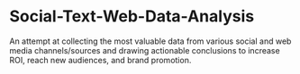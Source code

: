 # Social-Text-Web-Data-Analysis
An attempt at collecting the most valuable data from various social and web media channels/sources and drawing actionable conclusions to increase ROI, reach new audiences, and brand promotion. 
